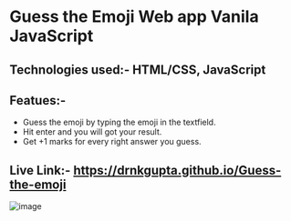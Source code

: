 # Guess the Emoji Web app Vanila JavaScript
## Technologies used:- HTML/CSS, JavaScript
## Featues:-
- Guess the emoji by typing the emoji in the textfield.
- Hit enter and you will got your result.
- Get +1 marks for every right answer you guess.

## Live Link:- https://drnkgupta.github.io/Guess-the-emoji

![image](https://github.com/DrNKGupta/Guess-the-emoji/assets/98959174/095ba8fb-4c2d-4d5d-911f-4a6de29980f2)
